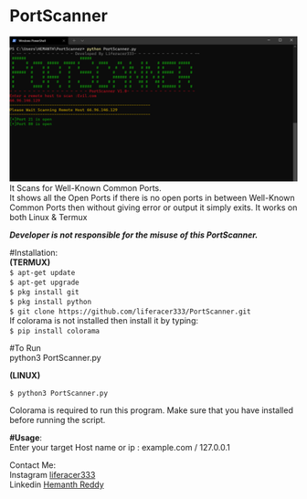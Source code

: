 # PortScanner  
![PortScanner](https://github.com/liferacer333/PortScanner/blob/master/PortScanner.png)  
It Scans for Well-Known Common Ports.  
It shows all the Open Ports if there is no open ports in between Well-Known Common Ports then without giving error or output it simply exits. It works on both Linux & Termux

***Developer is not responsible for the misuse of this PortScanner.***

#Installation:  
**(TERMUX)**     
`$ apt-get update`    
`$ apt-get upgrade`    
`$ pkg install git`    
`$ pkg install python`    
`$ git clone https://github.com/liferacer333/PortScanner.git`    
If colorama is not installed then install it by typing:    
`$ pip install colorama`  
  

#To Run  
python3 PortScanner.py  

**(LINUX)**   
```$ git clone https://github.com/liferacer333/PortScanner.git  
$ python3 PortScanner.py 
```
Colorama is required to run this program. Make sure that you have installed before running the script.  

**#Usage**:  
Enter your target Host name or ip : example.com / 127.0.0.1   

Contact Me:  
Instagram [liferacer333](https://instagram.com/liferacer333)    
Linkedin [Hemanth Reddy](https://www.linkedin.com/in/hemanth-reddy-51b357191/)
